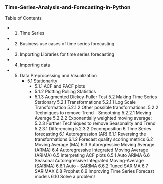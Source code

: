 ### Time-Series-Analysis-and-Forecasting-in-Python

Table of Contents
- 1. Time Series
- 2. Business use cases of time series forecasting
- 3. Importing Libraries for time series forecasting
- 4. Importing data
- 5.  Data Preprocessing and Visualization
      - 5.1  Stationarity
        - 5.1.1  ACF and PACF plots
        - 5.1.2  Plotting Rolling Statistics
        - 5.1.3  Augmented Dickey-Fuller Test
5.2  Making Time Series Stationary
5.2.1  Transformations
5.2.1.1  Log Scale Transformation
5.2.1.2  Other possible transformations:
5.2.2  Techniques to remove Trend - Smoothing
5.2.2.1  Moving Average
5.2.2.2  Exponentially weighted moving average:
5.2.3  Further Techniques to remove Seasonality and Trend
5.2.3.1  Differencing
5.2.3.2  Decomposition
6  Time Series forecasting
6.1  Autoregression (AR)
6.1.1  Reversing the transformations
6.1.2  Forecast quality scoring metrics
6.2  Moving Average (MA)
6.3  Autoregressive Moving Average (ARMA)
6.4  Autoregressive Integrated Moving Average (ARIMA)
6.5  Interpreting ACF plots
6.5.1  Auto ARIMA
6.6  Seasonal Autoregressive Integrated Moving-Average (SARIMA)
6.6.1  Auto - SARIMA
6.6.2  Tuned SARIMA
6.7  SARIMAX
6.8  Prophet
6.9  Improving Time Series Forecast models
6.10  Solve a problem!
